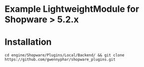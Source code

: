 # Example LightweightModule for Shopware > 5.2.x

# Installation

``cd engine/Shopware/Plugins/Local/Backend/ && git clone https://github.com/gwennyphar/shopware_plugins.git``
